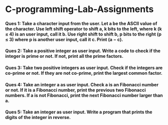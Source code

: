 # C-programming-Lab-Assignments
####  Ques 1: Take a character input from the user. Let a be the ASCII value of the character. Use left shift operator to shift a, k bits to the left, where k (k ≤ 4) is an user input, call it b. Use right shift to shift b, p bits to the right (p ≤ 3) where p is another user input, call it c. Print (a − c).
#### Ques 2: Take a positive integer as user input. Write a code to check if the integer is prime or not. If not, print all the prime factors.
#### Ques 3: Take two positive integers as user input. Check if the integers are co-prime or not. If they are not co-prime, print the largest common factor.
#### Ques 4: Take an integer a as user input. Check a is an Fibonacci number or not. If it is a Fibonacci number, print the previous two Fibonacci numbers. If a is not Fibonacci, print the next Fibonacci number larger than a.
#### Ques 5: Take an integer as user input. Write a program that prints the digits of the integer in reverse.
